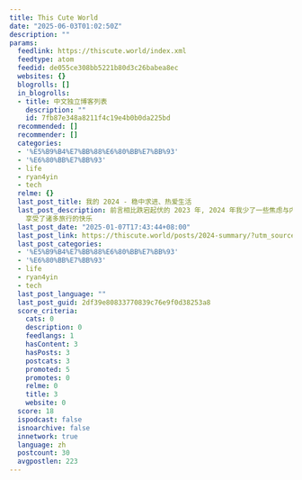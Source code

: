 ```yaml
---
title: This Cute World
date: "2025-06-03T01:02:50Z"
description: ""
params:
  feedlink: https://thiscute.world/index.xml
  feedtype: atom
  feedid: de055ce308bb5221b80d3c26babea8ec
  websites: {}
  blogrolls: []
  in_blogrolls:
  - title: 中文独立博客列表
    description: ""
    id: 7fb87e348a8211f4c19e4b0b0da225bd
  recommended: []
  recommender: []
  categories:
  - '%E5%B9%B4%E7%BB%88%E6%80%BB%E7%BB%93'
  - '%E6%80%BB%E7%BB%93'
  - life
  - ryan4yin
  - tech
  relme: {}
  last_post_title: 我的 2024 - 稳中求进、热爱生活
  last_post_description: 前言相比跌宕起伏的 2023 年, 2024 年我少了一些焦虑与内耗, 花在技术上的时间也少了不少. 我将大量的精力转移到了徒步旅行上,
    享受了诸多旅行的快乐
  last_post_date: "2025-01-07T17:43:44+08:00"
  last_post_link: https://thiscute.world/posts/2024-summary/?utm_source=atom_feed
  last_post_categories:
  - '%E5%B9%B4%E7%BB%88%E6%80%BB%E7%BB%93'
  - '%E6%80%BB%E7%BB%93'
  - life
  - ryan4yin
  - tech
  last_post_language: ""
  last_post_guid: 2df39e80833770839c76e9f0d38253a8
  score_criteria:
    cats: 0
    description: 0
    feedlangs: 1
    hasContent: 3
    hasPosts: 3
    postcats: 3
    promoted: 5
    promotes: 0
    relme: 0
    title: 3
    website: 0
  score: 18
  ispodcast: false
  isnoarchive: false
  innetwork: true
  language: zh
  postcount: 30
  avgpostlen: 223
---
```

